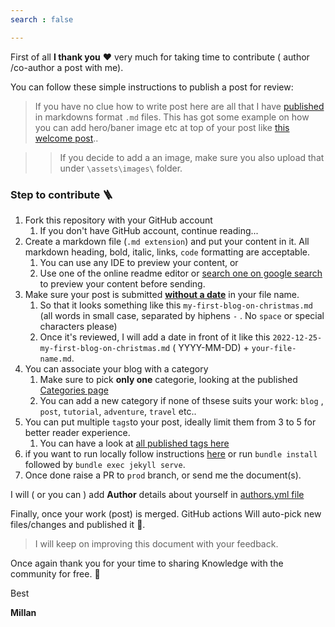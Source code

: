 ```yaml
---
search : false

---
```


First of all **I thank you** ❤️ very much for taking time to contribute ( author /co-author a post with me).

You can follow these simple instructions to publish a post for review:

> If you have no clue how to write post here are all that I have [published](https://github.com/QualityWithMillan/qualitywithmillan.github.io/tree/prod/_posts) in markdowns format `.md` files.
> This has got some example on how you can add hero/baner image etc at top of your post like [this welcome post](https://qualitywithmillan.github.io/welcome.html)..


> > If you decide to add a an image, make sure you also upload that under `\assets\images\` folder.


### Step to contribute 🪜


1. Fork this repository with your GitHub account
    1. If you don't have GitHub account, continue reading...
1.  Create a markdown file (`.md extension`) and put your content in it. All markdown heading, bold, italic, links, `code` formatting are acceptable.
    1. You can use any IDE to preview your content, or
    1. Use one of the online readme editor or [search one on google search](https://www.google.com/search?q=online+readme+editor) to preview your content before sending.
1.  Make sure your post is submitted <ins>**without a date**</ins> in your file name.
    1. So that it looks something like this `my-first-blog-on-christmas.md` (all words in small case, separated by hiphens `-` . No `space` or special characters please)
    1. Once it's reviewed, I will add a date in front of it like this `2022-12-25-my-first-blog-on-christmas.md` ( YYYY-MM-DD) + `your-file-name.md`.
1.  You can associate your blog with a category 
    1. Make sure to pick **only one** categorie, looking at the published [Categories page](https://qualitywithmillan.github.io/categories/)
    1. You can add a new category if none of thsese suits your work:  `blog` , `post`, `tutorial`, `adventure`, `travel` etc.. 
1.  You can put multiple `tags`to your post, ideally limit them from 3 to 5 for better reader experience.
    1. You can have a look at [all published tags here](https://qualitywithmillan.github.io/tags/)
1. if you want to run locally follow instructions [here](https://mmistakes.github.io/minimal-mistakes/docs/docs-2-2/) or run `bundle install` followed by `bundle exec jekyll serve`.
1. Once done raise a PR to `prod` branch, or send me the document(s).

I will ( or you can ) add **Author** details about yourself in [authors.yml file](https://github.com/QualityWithMillan/qualitywithmillan.github.io/blob/prod/_data/authors.yml)


Finally, once your work (post) is merged. GitHub actions Will auto-pick new files/changes and published it 🚀. 




> I will keep on improving this document with your feedback.


Once again thank you for your time to sharing Knowledge with the community for free. 🙏

Best

**Millan** 
